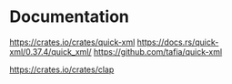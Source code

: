 

# Documentation

https://crates.io/crates/quick-xml
https://docs.rs/quick-xml/0.37.4/quick_xml/
https://github.com/tafia/quick-xml

https://crates.io/crates/clap
